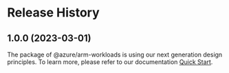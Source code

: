 # Release History
    
## 1.0.0 (2023-03-01)

The package of @azure/arm-workloads is using our next generation design principles. To learn more, please refer to our documentation [Quick Start](https://aka.ms/js-track2-quickstart).
